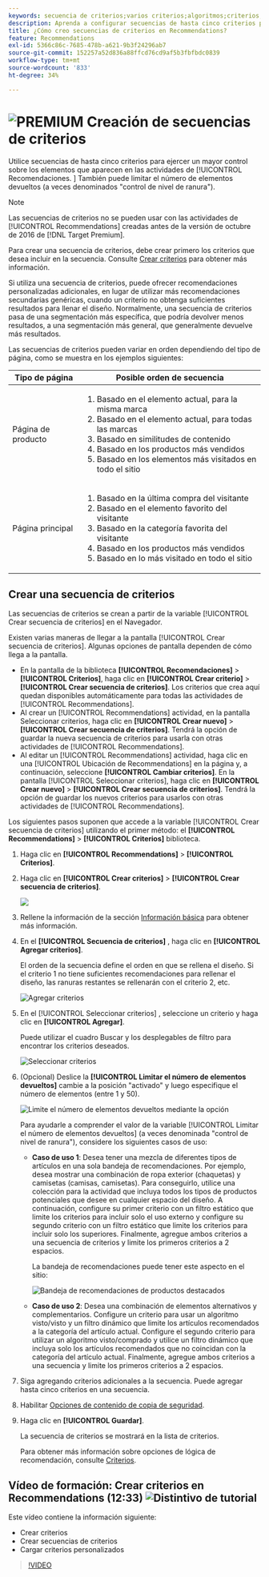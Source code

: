 ```yaml
---
keywords: secuencia de criterios;varios criterios;algoritmos;criterios;criterios de recomendaciones;secuencia;número límite de elementos devueltos;control de nivel de ranura;ranura
description: Aprenda a configurar secuencias de hasta cinco criterios para ejercer el bueno control sobre los elementos que aparecen en el Adobe [!DNL Target] Actividades de Recommendations.
title: ¿Cómo creo secuencias de criterios en Recommendations?
feature: Recommendations
exl-id: 5366c86c-7685-478b-a621-9b3f24296ab7
source-git-commit: 152257a52d836a88ffcd76cd9af5b3fbfbdc0839
workflow-type: tm+mt
source-wordcount: '833'
ht-degree: 34%

---
```


# ![PREMIUM](/help/main/assets/premium.png) Creación de secuencias de criterios

Utilice secuencias de hasta cinco criterios para ejercer un mayor control sobre los elementos que aparecen en las actividades de [!UICONTROL Recomendaciones. ] También puede limitar el número de elementos devueltos (a veces denominados &quot;control de nivel de ranura&quot;).

>[!NOTE]
>
>Las secuencias de criterios no se pueden usar con las actividades de [!UICONTROL Recommendations] creadas antes de la versión de octubre de 2016 de [!DNL Target Premium].

Para crear una secuencia de criterios, debe crear primero los criterios que desea incluir en la secuencia. Consulte [Crear criterios](/help/main/c-recommendations/c-algorithms/create-new-algorithm.md) para obtener más información.

Si utiliza una secuencia de criterios, puede ofrecer recomendaciones personalizadas adicionales, en lugar de utilizar más recomendaciones secundarias genéricas, cuando un criterio no obtenga suficientes resultados para llenar el diseño. Normalmente, una secuencia de criterios pasa de una segmentación más específica, que podría devolver menos resultados, a una segmentación más general, que generalmente devuelve más resultados.

Las secuencias de criterios pueden variar en orden dependiendo del tipo de página, como se muestra en los ejemplos siguientes:

| Tipo de página | Posible orden de secuencia |
| --- | --- |
| Página de producto | <ol><li>Basado en el elemento actual, para la misma marca</li><li>Basado en el elemento actual, para todas las marcas</li><li>Basado en similitudes de contenido</li><li>Basado en los productos más vendidos</li><li>Basado en los elementos más visitados en todo el sitio</li></ol> |
| Página principal | <ol><li>Basado en la última compra del visitante </li><li>Basado en el elemento favorito del visitante</li><li>Basado en la categoría favorita del visitante</li><li>Basado en los productos más vendidos</li><li>Basado en lo más visitado en todo el sitio</li></ol> |

## Crear una secuencia de criterios

Las secuencias de criterios se crean a partir de la variable [!UICONTROL Crear secuencia de criterios] en el Navegador.

Existen varias maneras de llegar a la pantalla [!UICONTROL Crear secuencia de criterios]. Algunas opciones de pantalla dependen de cómo llega a la pantalla.

* En la pantalla de la biblioteca **[!UICONTROL Recomendaciones]** > **[!UICONTROL Criterios]**, haga clic en **[!UICONTROL Crear criterio]** > **[!UICONTROL Crear secuencia de criterios]**. Los criterios que crea aquí quedan disponibles automáticamente para todas las actividades de [!UICONTROL Recommendations].
* Al crear un [!UICONTROL Recommendations] actividad, en la pantalla Seleccionar criterios, haga clic en **[!UICONTROL Crear nuevo]** > **[!UICONTROL Crear secuencia de criterios]**. Tendrá la opción de guardar la nueva secuencia de criterios para usarla con otras actividades de [!UICONTROL Recommendations].
* Al editar un [!UICONTROL Recommendations] actividad, haga clic en una [!UICONTROL Ubicación de Recommendations] en la página y, a continuación, seleccione **[!UICONTROL Cambiar criterios]**. En la pantalla [!UICONTROL Seleccionar criterios], haga clic en **[!UICONTROL Crear nuevo]** > **[!UICONTROL Crear secuencia de criterios]**. Tendrá la opción de guardar los nuevos criterios para usarlos con otras actividades de [!UICONTROL Recommendations].

Los siguientes pasos suponen que accede a la variable [!UICONTROL Crear secuencia de criterios] utilizando el primer método: el **[!UICONTROL Recommendations]** > **[!UICONTROL Criterios]** biblioteca.

1. Haga clic en **[!UICONTROL Recommendations]** > **[!UICONTROL Criterios]**.

1. Haga clic en **[!UICONTROL Crear criterios]** > **[!UICONTROL Crear secuencia de criterios]**.

   ![](assets/CreateCriteriaSequence.png)

1. Rellene la información de la sección [Información básica](/help/main/c-recommendations/c-algorithms/create-new-algorithm.md#info) para obtener más información.

1. En el **[!UICONTROL Secuencia de criterios]** , haga clic en **[!UICONTROL Agregar criterios]**.

   El orden de la secuencia define el orden en que se rellena el diseño. Si el criterio 1 no tiene suficientes recomendaciones para rellenar el diseño, las ranuras restantes se rellenarán con el criterio 2, etc.

   ![Agregar criterios](/help/main/c-recommendations/c-algorithms/assets/add-criteria.png)

1. En el [!UICONTROL Seleccionar criterios] , seleccione un criterio y haga clic en **[!UICONTROL Agregar]**.

   Puede utilizar el cuadro Buscar y los desplegables de filtro para encontrar los criterios deseados.

   ![Seleccionar criterios](/help/main/c-recommendations/c-algorithms/assets/select-criteria.png)

1. (Opcional) Deslice la **[!UICONTROL Limitar el número de elementos devueltos]** cambie a la posición &quot;activado&quot; y luego especifique el número de elementos (entre 1 y 50).

   ![Limite el número de elementos devueltos mediante la opción](/help/main/c-recommendations/c-algorithms/assets/limit-number.png)

   Para ayudarle a comprender el valor de la variable [!UICONTROL Limitar el número de elementos devueltos] (a veces denominada &quot;control de nivel de ranura&quot;), considere los siguientes casos de uso:

   * **Caso de uso 1**: Desea tener una mezcla de diferentes tipos de artículos en una sola bandeja de recomendaciones. Por ejemplo, desea mostrar una combinación de ropa exterior (chaquetas) y camisetas (camisas, camisetas). Para conseguirlo, utilice una colección para la actividad que incluya todos los tipos de productos potenciales que desee en cualquier espacio del diseño. A continuación, configure su primer criterio con un filtro estático que limite los criterios para incluir solo el uso externo y configure su segundo criterio con un filtro estático que limite los criterios para incluir solo los superiores. Finalmente, agregue ambos criterios a una secuencia de criterios y limite los primeros criterios a 2 espacios.

      La bandeja de recomendaciones puede tener este aspecto en el sitio:

      ![Bandeja de recomendaciones de productos destacados](/help/main/c-recommendations/c-algorithms/assets/featured-products.png)

   * **Caso de uso 2**: Desea una combinación de elementos alternativos y complementarios. Configure un criterio para usar un algoritmo visto/visto y un filtro dinámico que limite los artículos recomendados a la categoría del artículo actual. Configure el segundo criterio para utilizar un algoritmo visto/comprado y utilice un filtro dinámico que incluya solo los artículos recomendados que no coincidan con la categoría del artículo actual. Finalmente, agregue ambos criterios a una secuencia y limite los primeros criterios a 2 espacios.

1. Siga agregando criterios adicionales a la secuencia. Puede agregar hasta cinco criterios en una secuencia.

1. Habilitar [Opciones de contenido de copia de seguridad](/help/main/c-recommendations/c-algorithms/create-new-algorithm.md#content).

1. Haga clic en **[!UICONTROL Guardar]**.

   La secuencia de criterios se mostrará en la lista de criterios.

   Para obtener más información sobre opciones de lógica de recomendación, consulte [Criterios](/help/main/c-recommendations/c-algorithms/algorithms.md).

## Vídeo de formación: Crear criterios en Recommendations (12:33) ![Distintivo de tutorial](/help/main/assets/tutorial.png)

Este vídeo contiene la información siguiente:

* Crear criterios
* Crear secuencias de criterios
* Cargar criterios personalizados

>[!VIDEO](https://video.tv.adobe.com/v/27694?quality=12)
